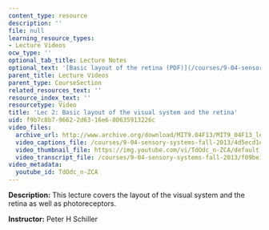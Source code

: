 ```yaml
---
content_type: resource
description: ''
file: null
learning_resource_types:
- Lecture Videos
ocw_type: ''
optional_tab_title: Lecture Notes
optional_text: '[Basic layout of the retina (PDF)](/courses/9-04-sensory-systems-fall-2013/resources/mit9_04f13_vis2)'
parent_title: Lecture Videos
parent_type: CourseSection
related_resources_text: ''
resource_index_text: ''
resourcetype: Video
title: 'Lec 2: Basic layout of the visual system and the retina'
uid: f9b7c8b7-9662-2d63-16e6-80635913226c
video_files:
  archive_url: http://www.archive.org/download/MIT9.04F13/MIT9_04F13_lec02_300k.mp4
  video_captions_file: /courses/9-04-sensory-systems-fall-2013/4d5ecd1e0e235acbad6ca428ea415911_TdOdc_n-ZCA.vtt
  video_thumbnail_file: https://img.youtube.com/vi/TdOdc_n-ZCA/default.jpg
  video_transcript_file: /courses/9-04-sensory-systems-fall-2013/f09be14872bce38bac4bb1d9cc5a4f70_TdOdc_n-ZCA.pdf
video_metadata:
  youtube_id: TdOdc_n-ZCA
---
```


**Description:** This lecture covers the layout of the visual system and the retina as well as photoreceptors.

**Instructor:** Peter H Schiller